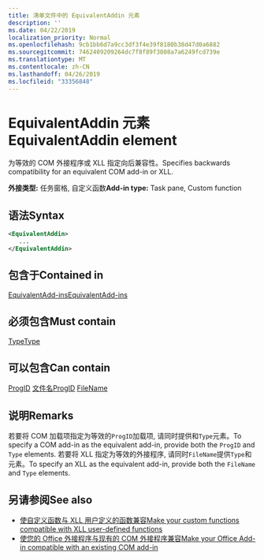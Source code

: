 ```yaml
---
title: 清单文件中的 EquivalentAddin 元素
description: ''
ms.date: 04/22/2019
localization_priority: Normal
ms.openlocfilehash: 9cb1bb6d7a9cc3df3f4e39f8180b38d47d0a6882
ms.sourcegitcommit: 7462409209264dc7f8f89f3808a7a6249fcd739e
ms.translationtype: MT
ms.contentlocale: zh-CN
ms.lasthandoff: 04/26/2019
ms.locfileid: "33356848"
---
```

# <a name="equivalentaddin-element"></a><span data-ttu-id="c119c-102">EquivalentAddin 元素</span><span class="sxs-lookup"><span data-stu-id="c119c-102">EquivalentAddin element</span></span>

<span data-ttu-id="c119c-103">为等效的 COM 外接程序或 XLL 指定向后兼容性。</span><span class="sxs-lookup"><span data-stu-id="c119c-103">Specifies backwards compatibility for an equivalent COM add-in or XLL.</span></span>

<span data-ttu-id="c119c-104">**外接类型:** 任务窗格, 自定义函数</span><span class="sxs-lookup"><span data-stu-id="c119c-104">**Add-in type:** Task pane, Custom function</span></span>

## <a name="syntax"></a><span data-ttu-id="c119c-105">语法</span><span class="sxs-lookup"><span data-stu-id="c119c-105">Syntax</span></span>

```XML
<EquivalentAddin>
   ...
</EquivalentAddin>
```

## <a name="contained-in"></a><span data-ttu-id="c119c-106">包含于</span><span class="sxs-lookup"><span data-stu-id="c119c-106">Contained in</span></span>

[<span data-ttu-id="c119c-107">EquivalentAdd-ins</span><span class="sxs-lookup"><span data-stu-id="c119c-107">EquivalentAdd-ins</span></span>](equivalentaddins.md)

## <a name="must-contain"></a><span data-ttu-id="c119c-108">必须包含</span><span class="sxs-lookup"><span data-stu-id="c119c-108">Must contain</span></span>

[<span data-ttu-id="c119c-109">Type</span><span class="sxs-lookup"><span data-stu-id="c119c-109">Type</span></span>](type.md)

## <a name="can-contain"></a><span data-ttu-id="c119c-110">可以包含</span><span class="sxs-lookup"><span data-stu-id="c119c-110">Can contain</span></span>

<span data-ttu-id="c119c-111">[ProgID](progid.md)
[文件名](filename.md)</span><span class="sxs-lookup"><span data-stu-id="c119c-111">[ProgID](progid.md)
[FileName](filename.md)</span></span>

## <a name="remarks"></a><span data-ttu-id="c119c-112">说明</span><span class="sxs-lookup"><span data-stu-id="c119c-112">Remarks</span></span>

<span data-ttu-id="c119c-113">若要将 COM 加载项指定为等效的`ProgID`加载项, 请同时提供和`Type`元素。</span><span class="sxs-lookup"><span data-stu-id="c119c-113">To specify a COM add-in as the equivalent add-in, provide both the `ProgID` and `Type` elements.</span></span> <span data-ttu-id="c119c-114">若要将 XLL 指定为等效的外接程序, 请同时`FileName`提供`Type`和元素。</span><span class="sxs-lookup"><span data-stu-id="c119c-114">To specify an XLL as the equivalent add-in, provide both the `FileName` and `Type` elements.</span></span>

## <a name="see-also"></a><span data-ttu-id="c119c-115">另请参阅</span><span class="sxs-lookup"><span data-stu-id="c119c-115">See also</span></span>

- [<span data-ttu-id="c119c-116">使自定义函数与 XLL 用户定义的函数兼容</span><span class="sxs-lookup"><span data-stu-id="c119c-116">Make your custom functions compatible with XLL user-defined functions</span></span>](../../excel/make-custom-functions-compatible-with-xll-udf.md)
- [<span data-ttu-id="c119c-117">使您的 Office 外接程序与现有的 COM 外接程序兼容</span><span class="sxs-lookup"><span data-stu-id="c119c-117">Make your Office Add-in compatible with an existing COM add-in</span></span>](../../develop/make-office-add-in-compatible-with-existing-com-add-in.md)